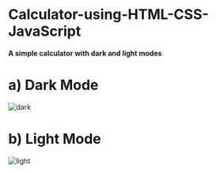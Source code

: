 # Calculator-using-HTML-CSS-JavaScript
__A simple calculator with dark and light modes__

# a) Dark Mode



![dark](https://user-images.githubusercontent.com/96349715/170009045-930f1bbc-04e2-439f-ab7f-302e056113d2.png)
# b) Light Mode



![light](https://user-images.githubusercontent.com/96349715/170009068-87e9c013-8517-4ac9-9243-677eb0e3fdef.png)

